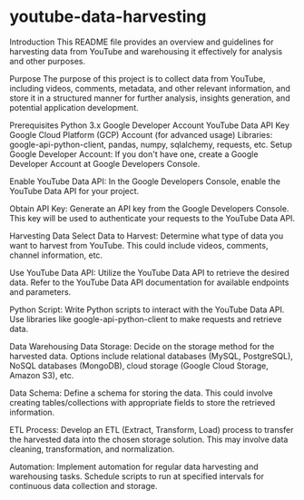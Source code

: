 # youtube-data-harvesting
Introduction
This README file provides an overview and guidelines for harvesting data from YouTube and warehousing it effectively for analysis and other purposes.

Purpose
The purpose of this project is to collect data from YouTube, including videos, comments, metadata, and other relevant information, and store it in a structured manner for further analysis, insights generation, and potential application development.

Prerequisites
Python 3.x
Google Developer Account
YouTube Data API Key
Google Cloud Platform (GCP) Account (for advanced usage)
Libraries: google-api-python-client, pandas, numpy, sqlalchemy, requests, etc.
Setup
Google Developer Account: If you don't have one, create a Google Developer Account at Google Developers Console.

Enable YouTube Data API: In the Google Developers Console, enable the YouTube Data API for your project.

Obtain API Key: Generate an API key from the Google Developers Console. This key will be used to authenticate your requests to the YouTube Data API.

Harvesting Data
Select Data to Harvest: Determine what type of data you want to harvest from YouTube. This could include videos, comments, channel information, etc.

Use YouTube Data API: Utilize the YouTube Data API to retrieve the desired data. Refer to the YouTube Data API documentation for available endpoints and parameters.

Python Script: Write Python scripts to interact with the YouTube Data API. Use libraries like google-api-python-client to make requests and retrieve data.

Data Warehousing
Data Storage: Decide on the storage method for the harvested data. Options include relational databases (MySQL, PostgreSQL), NoSQL databases (MongoDB), cloud storage (Google Cloud Storage, Amazon S3), etc.

Data Schema: Define a schema for storing the data. This could involve creating tables/collections with appropriate fields to store the retrieved information.

ETL Process: Develop an ETL (Extract, Transform, Load) process to transfer the harvested data into the chosen storage solution. This may involve data cleaning, transformation, and normalization.

Automation: Implement automation for regular data harvesting and warehousing tasks. Schedule scripts to run at specified intervals for continuous data collection and storage.

